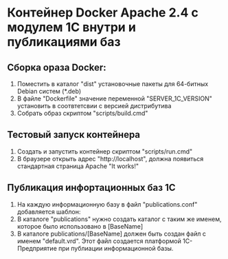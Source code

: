 # Контейнер Docker Apache 2.4 с модулем 1С внутри и публикациями баз

## Сборка ораза Docker:

1. Поместить в каталог "dist" установочные пакеты для 64-битных Debian систем (*.deb)
2. В файле "Dockerfile" значение переменной "SERVER_1C_VERSION" установить в соотвтетсвии с версией дистрибутива
3. Собрать образ скриптом "scripts/build.cmd"

## Тестовый запуск контейнера

1. Создать и запустить контейнер скриптом "scripts/run.cmd"
2. В браузере открыть адрес "http://localhost", должна появиться стандартная страница Apache "It works!"

## Публикация инфортационных баз 1С

1. На каждую информационную базу в файл "publications.conf" добавляется шаблон:
2. В каталоге "publications" нужно создать каталог с таким же именем, которое было использовано в [BaseName]
3. В каталоге publications/[BaseName] должен быть создан файл с именем  "default.vrd". Этот файл создается платформой 1С-Предприятие при публиации информационной базы.
